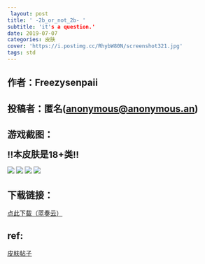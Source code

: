 ```yaml
---
 layout: post
title: ' -2b_or_not_2b- '
subtitle: 'it's a question.'
date: 2019-07-07
categories: 皮肤
cover: 'https://i.postimg.cc/RhybW80N/screenshot321.jpg'
tags: std
---
```


## 作者：Freezysenpaii

## 投稿者：匿名(anonymous@anonymous.an)
 
## 游戏截图：

<big><big><strong><red>!!本皮肤是18+类!!</red></strong></big></big>

<img src="https://i.postimg.cc/5NXhf5tX/screenshot317.jpg">

<img src="https://i.postimg.cc/SKh3Lwf9/screenshot318.jpg">

<img src="https://i.postimg.cc/1tRd2wT5/screenshot319.jpg">

<img src="https://i.postimg.cc/RhybW80N/screenshot321.jpg">



## 下载链接：

[点此下载（蓝奏云）](https://www.lanzous.com/i4vom0b)

## ref:

[皮肤帖子](https://www.reddit.com/r/OsuSkins/comments/c2w1bd/2b_or_not_2b_std/)